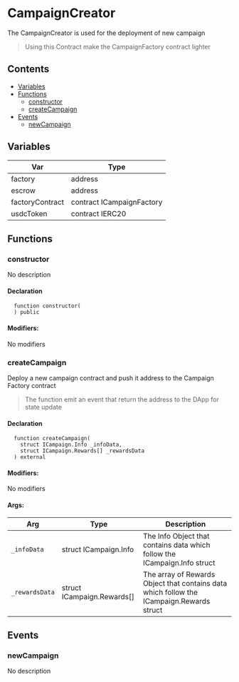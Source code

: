 # CampaignCreator


The CampaignCreator is used for the deployment of new campaign

> Using this Contract make the CampaignFactory contract lighter

## Contents
<!-- START doctoc generated TOC please keep comment here to allow auto update -->
<!-- DON'T EDIT THIS SECTION, INSTEAD RE-RUN doctoc TO UPDATE -->

- [Variables](#variables)
- [Functions](#functions)
  - [constructor](#constructor)
  - [createCampaign](#createcampaign)
- [Events](#events)
  - [newCampaign](#newcampaign)

<!-- END doctoc generated TOC please keep comment here to allow auto update -->

## Variables

| Var  | Type |
| ---  | --- |
| factory | address |
| escrow | address |
| factoryContract | contract ICampaignFactory |
| usdcToken | contract IERC20 |



## Functions

### constructor
No description


#### Declaration
```solidity
  function constructor(
  ) public
```

#### Modifiers:
No modifiers



### createCampaign
Deploy a new campaign contract and push it address to the Campaign Factory contract

> The function emit an event that return the address to the DApp for state update


#### Declaration
```solidity
  function createCampaign(
    struct ICampaign.Info _infoData,
    struct ICampaign.Rewards[] _rewardsData
  ) external
```

#### Modifiers:
No modifiers

#### Args:
| Arg | Type | Description |
| --- | --- | --- |
|`_infoData` | struct ICampaign.Info | The Info Object that contains data which follow the ICampaign.Info struct
|`_rewardsData` | struct ICampaign.Rewards[] | The array of Rewards Object that contains data which follow the ICampaign.Rewards struct



## Events

### newCampaign
No description




